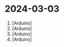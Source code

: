 # 2024-03-03

1. [](https://github.comundefined "dror's solar and wind logger, with control over pumps and lights") [Arduino]
2. [](https://github.comundefined "Amo + Arduino = Arduimo") [Arduino]
3. [](https://github.comundefined "Example file to blink the LED on an Arduino") [Arduino]
4. [](https://github.comundefined "Arduino OSC Moodlamp") [Arduino]
